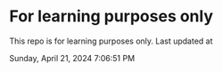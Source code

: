# For learning purposes only
This repo is for learning purposes only.
Last updated at

Sunday, April 21, 2024 7:06:51 PM

